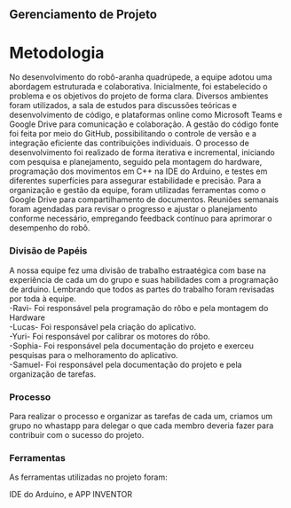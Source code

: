 ## Gerenciamento de Projeto


# Metodologia

No desenvolvimento do robô-aranha quadrúpede, a equipe adotou uma abordagem estruturada e colaborativa. Inicialmente, foi estabelecido o problema e os objetivos do projeto de forma clara. Diversos ambientes foram utilizados, a sala de estudos para discussões teóricas e desenvolvimento de código, e plataformas online como Microsoft Teams e Google Drive para comunicação e colaboração. A gestão do código fonte foi feita por meio do GitHub, possibilitando o controle de versão e a integração eficiente das contribuições individuais. O processo de desenvolvimento foi realizado de forma iterativa e incremental, iniciando com pesquisa e planejamento, seguido pela montagem do hardware, programação dos movimentos em C++ na IDE do Arduino, e testes em diferentes superfícies para assegurar estabilidade e precisão. Para a organização e gestão da equipe, foram utilizadas ferramentas como o Google Drive para compartilhamento de documentos. Reuniões semanais foram agendadas para revisar o progresso e ajustar o planejamento conforme necessário, empregando feedback contínuo para aprimorar o desempenho do robô.

### Divisão de Papéis

A nossa equipe fez uma divisão de trabalho estraatégica com base na experiência de cada um do grupo e suas habilidades com a programação de arduino. Lembrando que todos as partes do trabalho foram revisadas por toda à equipe.<br/>
-Ravi- Foi responsável pela programação do rôbo e pela montagem do Hardware<br/>
-Lucas- Foi responsável pela criação do aplicativo.<br/>
-Yuri- Foi responsável por calibrar os motores do rôbo.<br/>
-Sophia- Foi responsável pela documentação do projeto e exerceu pesquisas para o melhoramento do aplicativo.<br/>
 -Samuel- Foi responsável pela documentação do projeto e pela organização de tarefas.<br/>
### Processo

Para realizar o processo e organizar as tarefas de cada um, criamos um grupo no whastapp para delegar o que cada membro deveria fazer para contribuir com o sucesso do projeto.

### Ferramentas

As ferramentas utilizadas no projeto foram:

IDE do Arduino, e APP INVENTOR
